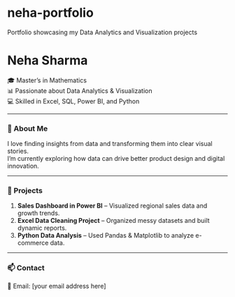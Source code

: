 # neha-portfolio
Portfolio showcasing my Data Analytics and Visualization projects
# Neha Sharma

🎓 Master’s in Mathematics  
📊 Passionate about Data Analytics & Visualization  
💻 Skilled in Excel, SQL, Power BI, and Python  

---

### 🧠 About Me
I love finding insights from data and transforming them into clear visual stories.  
I’m currently exploring how data can drive better product design and digital innovation.

---

### 📂 Projects
1. **Sales Dashboard in Power BI** – Visualized regional sales data and growth trends.  
2. **Excel Data Cleaning Project** – Organized messy datasets and built dynamic reports.  
3. **Python Data Analysis** – Used Pandas & Matplotlib to analyze e-commerce data.

---

### 📫 Contact
📧 Email: [your email address here]
